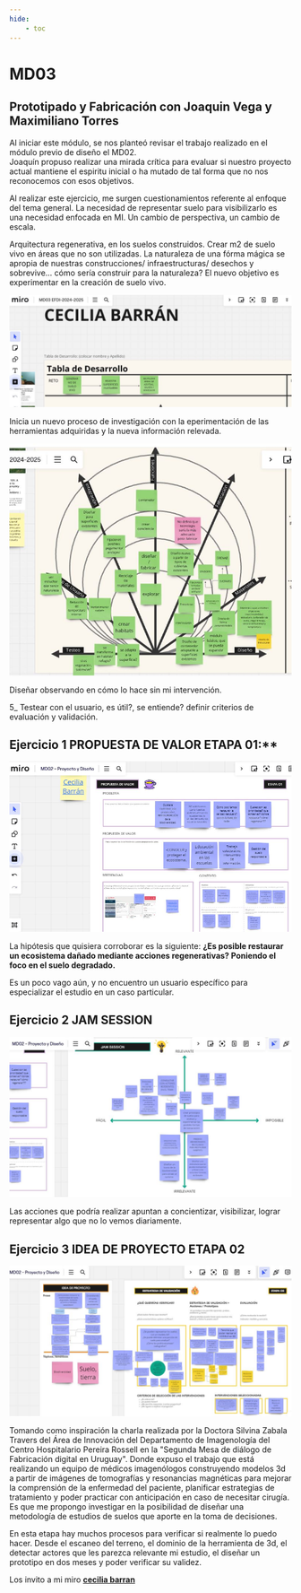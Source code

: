 ```yaml
---
hide:
    - toc
---
```


# **MD03**
## **Prototipado y Fabricación** con Joaquin Vega y Maximiliano Torres

Al iniciar este módulo, se nos planteó revisar el trabajo realizado en el módulo previo de diseño el MD02.   
Joaquín propuso realizar una mirada crítica para evaluar si nuestro proyecto actual mantiene el espiritu inicial o ha mutado de tal forma que no nos reconocemos con esos objetivos. 

Al realizar este ejercicio, me surgen cuestionamientos referente al enfoque del tema general. La necesidad de representar suelo para visibilizarlo es una necesidad enfocada en MI. 
Un cambio de perspectiva, un cambio de escala.

Arquitectura regenerativa, en los suelos construidos. Crear m2 de suelo vivo en áreas que no son utilizadas. 
La naturaleza de una fórma mágica se apropia de nuestras construcciones/ infraestructuras/ desechos y sobrevive... cómo sería construir para la naturaleza?
El nuevo objetivo es experimentar en la creación de suelo vivo.

![](../images/MD03/1.JPG)

Inicia un nuevo proceso de investigación con la eperimentación de las herramientas adquiridas y la nueva información relevada. 

![](../images/MD03/2.JPG)

Diseñar observando en cómo lo hace sin mi intervención. 



5_ Testear con el usuario, es útil?, se entiende? definir criterios de evaluación y validación.

## **Ejercicio 1 PROPUESTA DE VALOR** ETAPA 01:**

![](../images/MD02/E1.JPG)

La hipótesis que quisiera corroborar es la siguiente:
 **¿Es posible restaurar un ecosistema dañado mediante acciones regenerativas? Poniendo el foco en el suelo degradado.**

Es un poco vago aún, y no encuentro un usuario específico para especializar el estudio en un caso particular.

## **Ejercicio 2 JAM SESSION**

![](../images/MD02/E2.JPG)

Las acciones que podría realizar apuntan a concientizar, visibilizar, lograr representar algo que no lo vemos diariamente.  

## **Ejercicio 3 IDEA DE PROYECTO ETAPA 02**

![](../images/MD02/E3.JPG)

Tomando como inspiración la charla realizada por la Doctora Silvina Zabala Travers del Área de Innovación del Departamento de Imagenología del Centro Hospitalario Pereira Rossell en la "Segunda Mesa de diálogo de Fabricación digital en Uruguay". Donde expuso el trabajo que está realizando un equipo de médicos imagenólogos construyendo modelos 3d a partir de imágenes de tomografías y resonancias magnéticas para mejorar la comprensión de la enfermedad del paciente, planificar estrategias de tratamiento y poder practicar con anticipación en caso de necesitar cirugía.   Es que me propongo investigar en la posibilidad de diseñar una metodología de estudios de suelos que aporte en la toma de decisiones. 

En esta etapa hay muchos procesos para verificar si realmente lo puedo hacer. 
Desde el escaneo del terreno, el dominio de la herramienta de 3d, el detectar actores  que les parezca relevante mi estudio, el diseñar un prototipo en dos meses y poder verificar su validez.

Los invito a mi miro **[cecilia barran](https://miro.com/app/board/uXjVK9Q-_oY=/)**